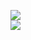 [![](https://img.shields.io/badge/Made%20With-Github%20Spray-lightgrey.svg?style=for-the-badge&logo=github)](https://github.com/Annihil/github-spray#14656)  
[![](https://i.imgur.com/2DrTn0Z.gif)](https://github.com/Annihil/github-spray)